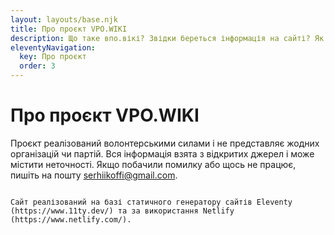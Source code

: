 ```yaml
---
layout: layouts/base.njk
title: Про проєкт VPO.WIKI
description: Що таке впо.вікі? Звідки береться інформація на сайті? Як додати свою організацію на vpo.wiki?
eleventyNavigation:
  key: Про проєкт
  order: 3
---
```

# Про проєкт VPO.WIKI
Проєкт реалізований волонтерськими силами і не представляє жодних організацій чи партій. Вся інформація взята з відкритих джерел і може містити неточності. Якщо побачили помилку або щось не працює, пишіть на пошту serhiikoffi@gmail.com.

<code>
Сайт реалізований на базі статичного генератору сайтів Eleventy (https://www.11ty.dev/) та за використання Netlify (https://www.netlify.com/).
</code>